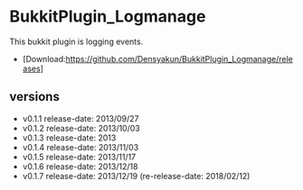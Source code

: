 # BukkitPlugin_Logmanage
This bukkit plugin is logging events.

- [Download:https://github.com/Densyakun/BukkitPlugin_Logmanage/releases]

## versions
- v0.1.1 release-date: 2013/09/27
- v0.1.2 release-date: 2013/10/03
- v0.1.3 release-date: 2013
- v0.1.4 release-date: 2013/11/03
- v0.1.5 release-date: 2013/11/17
- v0.1.6 release-date: 2013/12/18
- v0.1.7 release-date: 2013/12/19 (re-release-date: 2018/02/12)

